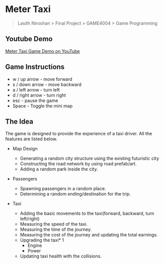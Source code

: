 # Meter Taxi
> Lasith Niroshan  > Final Project > GAME4004 > Game Programming

## Youtube Demo

[Meter Taxi Game Demo on YouTube](https://youtu.be/BKwgk-cRWt0)


## Game Instructions
* w / up arrow -  move forward
* s / down arrow - move backward
* a / left arrow - turn left
* d / right arrow - turn right
* esc - pause the game 
* Space - Toggle the mini map


## The Idea
The game is designed to provide the experience of a taxi driver. All the features are listed below.

* Map Design
  - Generating a random city structure using the existing futuristic city
  - Constructing the road network by using road prefab/art.
  - Adding a random park inside the city.

* Passengers
  - Spawning passengers in a random place.
  - Determining a random ending/destination for the trip.

* Taxi
  - Adding the basic movements to the taxi(forward, backward, turn
left/right)
  - Measuring the speed of the taxi.
  - Measuring the time of the journey.  
  - Measuring the cost of the journey and updating the total earnings.
  - Upgrading the taxi* 1
    - Engine
    - Power
  - Updating taxi health with the collisions.
